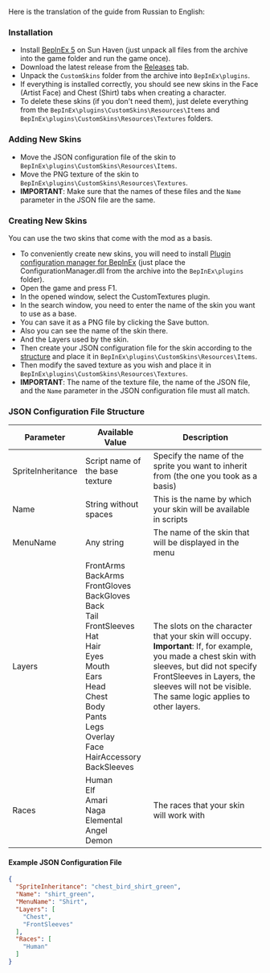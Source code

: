 ﻿Here is the translation of the guide from Russian to English:

### Installation

- Install [BepInEx 5](https://github.com/BepInEx/BepInEx) on Sun Haven (just unpack all files from the archive into the game
  folder and run the game once).
- Download the latest release from the [Releases](https://github.com/STmihan/SunHavenCustomSkins/releases) tab.
- Unpack the `CustomSkins` folder from the archive into `BepInEx\plugins`.
- If everything is installed correctly, you should see new skins in the Face (Artist Face) and Chest (Shirt) tabs when creating a
  character.
- To delete these skins (if you don't need them), just delete everything from the `BepInEx\plugins\CustomSkins\Resources\Items`
  and `BepInEx\plugins\CustomSkins\Resources\Textures` folders.

### Adding New Skins

- Move the JSON configuration file of the skin to `BepInEx\plugins\CustomSkins\Resources\Items`.
- Move the PNG texture of the skin to `BepInEx\plugins\CustomSkins\Resources\Textures`.
- **IMPORTANT**: Make sure that the names of these files and the `Name` parameter in the JSON file are the same.

### Creating New Skins

You can use the two skins that come with the mod as a basis.

- To conveniently create new skins, you will need to
  install [Plugin configuration manager for BepInEx](https://github.com/BepInEx/BepInEx.ConfigurationManager) (just place the
  ConfigurationManager.dll from the archive into the `BepInEx\plugins` folder).
- Open the game and press F1.
- In the opened window, select the CustomTextures plugin.
- In the search window, you need to enter the name of the skin you want to use as a base.
- You can save it as a PNG file by clicking the Save button.
- Also you can see the name of the skin there.
- And the Layers used by the skin.
- Then create your JSON configuration file for the skin according to the [structure](#json-configuration-file-structure) and place
  it in `BepInEx\plugins\CustomSkins\Resources\Items`.
- Then modify the saved texture as you wish and place it in `BepInEx\plugins\CustomSkins\Resources\Textures`.
- **IMPORTANT**: The name of the texture file, the name of the JSON file, and the `Name` parameter in the JSON configuration file
  must all match.

### JSON Configuration File Structure

| Parameter         | Available Value                                                                                                                                                                                                                             | Description                                                                                                                                                                                                                                     |
|-------------------|---------------------------------------------------------------------------------------------------------------------------------------------------------------------------------------------------------------------------------------------|-------------------------------------------------------------------------------------------------------------------------------------------------------------------------------------------------------------------------------------------------|
| SpriteInheritance | Script name of the base texture                                                                                                                                                                                                             | Specify the name of the sprite you want to inherit from (the one you took as a basis)                                                                                                                                                           |
| Name              | String without spaces                                                                                                                                                                                                                       | This is the name by which your skin will be available in scripts                                                                                                                                                                                |
| MenuName          | Any string                                                                                                                                                                                                                                  | The name of the skin that will be displayed in the menu                                                                                                                                                                                         |
| Layers            | FrontArms<br/>BackArms<br/>FrontGloves<br/>BackGloves<br/>Back<br/>Tail<br/>FrontSleeves<br/>Hat<br/>Hair<br/>Eyes<br/>Mouth<br/>Ears<br/>Head<br/>Chest<br/>Body<br/>Pants<br/>Legs<br/>Overlay<br/>Face<br/>HairAccessory<br/>BackSleeves | The slots on the character that your skin will occupy. **Important**: If, for example, you made a chest skin with sleeves, but did not specify FrontSleeves in Layers, the sleeves will not be visible. The same logic applies to other layers. |
| Races             | Human<br/>Elf<br/>Amari<br/>Naga<br/>Elemental<br/>Angel<br/>Demon                                                                                                                                                                          | The races that your skin will work with                                                                                                                                                                                                         |

#### Example JSON Configuration File

```json
{
  "SpriteInheritance": "chest_bird_shirt_green",
  "Name": "shirt_green",
  "MenuName": "Shirt",
  "Layers": [
    "Chest",
    "FrontSleeves"
  ],
  "Races": [
    "Human"
  ]
}
```